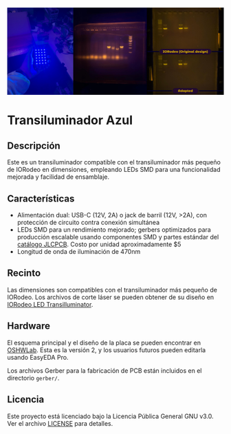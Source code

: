 ![Portada](photos/600ppi/cover.png)

# Transiluminador Azul

## Descripción

Este es un transiluminador compatible con el transiluminador más pequeño de IORodeo en dimensiones, empleando LEDs SMD para una funcionalidad mejorada y facilidad de ensamblaje.

## Características

- Alimentación dual: USB-C (12V, 2A) o jack de barril (12V, >2A), con protección de circuito contra conexión simultánea
- LEDs SMD para un rendimiento mejorado; gerbers optimizados para producción escalable usando componentes SMD y partes estándar del [catálogo JLCPCB](https://jlcpcb.com/parts). Costo por unidad aproximadamente $5
- Longitud de onda de iluminación de 470nm

## Recinto

Las dimensiones son compatibles con el transiluminador más pequeño de IORodeo. Los archivos de corte láser se pueden obtener de su diseño en [IORodeo LED Transilluminator](http://public.iorodeo.com/docs/led_transilluminator/).

## Hardware

El esquema principal y el diseño de la placa se pueden encontrar en [OSHWLab](https://oshwlab.com/franxi2953/blue-transilluminator). Esta es la versión 2, y los usuarios futuros pueden editarla usando EasyEDA Pro.

Los archivos Gerber para la fabricación de PCB están incluidos en el directorio `gerber/`.

## Licencia

Este proyecto está licenciado bajo la Licencia Pública General GNU v3.0. Ver el archivo [LICENSE](LICENSE) para detalles.